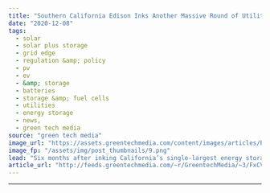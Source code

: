 ```yaml
---
title: "Southern California Edison Inks Another Massive Round of Utility-Scale Battery Contracts"
date: "2020-12-08"
tags: 
  - solar
  - solar plus storage 
  - grid edge
  - regulation &amp; policy
  - pv
  - ev
  - &amp; storage
  - batteries
  - storage &amp; fuel cells
  - utilities
  - energy storage
  - news,
  - green tech media
source: "green tech media"
image_url: "https://assets.greentechmedia.com/content/images/articles/PGE_Battery_workers_XL.png"
image_fp: "/assets/img/post_thumbnails/9.png"
lead: "Six months after inking California’s single-largest energy storage procurement, utility Southern California Edison has added another three massive utility-scale battery projects to its portfolio — plus a behind-the-meter battery project with Sunrun.  ..."
article_url: "http://feeds.greentechmedia.com/~r/GreentechMedia/~3/FxCVW0cVGVA/socal-edison-inks-another-massive-590mw-round-of-utility-scale-battery-contracts"
---
```


---
